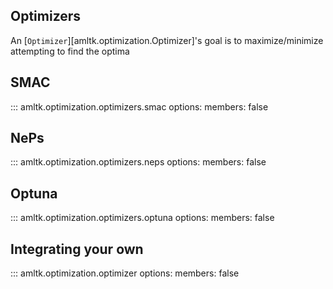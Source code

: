 ## Optimizers
An [`Optimizer`][amltk.optimization.Optimizer]'s goal is to maximize/minimize
attempting to find the optima

## SMAC

::: amltk.optimization.optimizers.smac
    options:
        members: false

## NePs

::: amltk.optimization.optimizers.neps
    options:
        members: false

## Optuna

::: amltk.optimization.optimizers.optuna
    options:
        members: false

## Integrating your own

::: amltk.optimization.optimizer
    options:
        members: false
